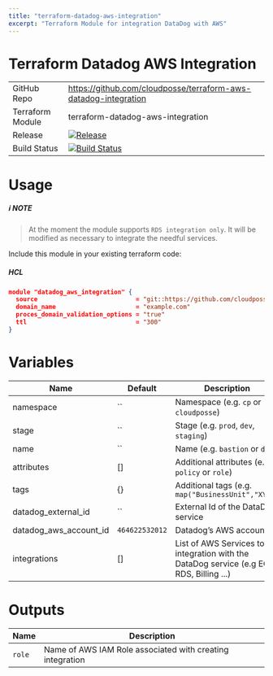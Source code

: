 ```yaml
---
title: "terraform-datadog-aws-integration"
excerpt: "Terraform Module for integration DataDog with AWS"
---
```

# Terraform Datadog AWS Integration



|||
|------|------|
|GitHub Repo|https://github.com/cloudposse/terraform-aws-datadog-integration|
|Terraform Module|terraform-datadog-aws-integration|
|Release|[![Release](https://img.shields.io/github/release/cloudposse/terraform-datadog-aws-integration.svg)](https://github.com/cloudposse/terraform-datadog-aws-integration/releases)|
|Build Status|[![Build Status](https://travis-ci.org/cloudposse/terraform-datadog-aws-integration.svg?branch=master)](https://travis-ci.org/cloudposse/terraform-datadog-aws-integration)|


# Usage

##### :information_source: NOTE
> At the moment the module supports `RDS integration only`. It will be modified as necessary to integrate the needful services.

Include this module in your existing terraform code:

##### HCL
```json
module "datadog_aws_integration" {
  source                           = "git::https://github.com/cloudposse/terraform-datadog-aws-integration.git?ref=master"
  domain_name                      = "example.com"
  proces_domain_validation_options = "true"
  ttl                              = "300"
}
```

# Variables

|Name|Default|Description|Required|
|------|------|------|------|
|namespace|``|Namespace (e.g. `cp` or `cloudposse`)|Yes|
|stage|``|Stage (e.g. `prod`, `dev`, `staging`)|Yes|
|name|``|Name  (e.g. `bastion` or `db`)|Yes|
|attributes|[]|Additional attributes (e.g. `policy` or `role`)|No|
|tags|{}|Additional tags  (e.g. `map("BusinessUnit","XYZ")`|No|
|datadog_external_id|``|External Id of the DataDog service|Yes|
|datadog_aws_account_id|`464622532012`|Datadog’s AWS account ID|No|
|integrations|[]|List of AWS Services to integration with the DataDog service (e.g EC2, RDS, Billing ...)|Yes|

# Outputs

|Name|Description|
|------|------|
|`role`|Name of AWS IAM Role associated with creating integration|
